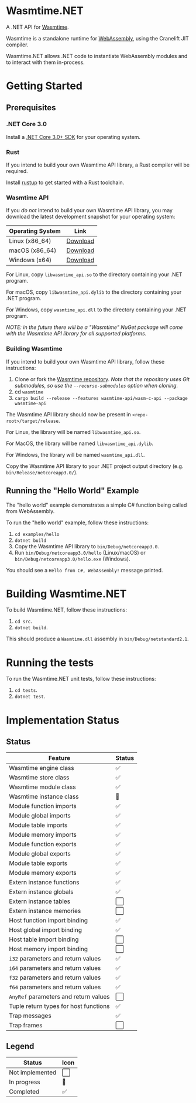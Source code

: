 # Wasmtime.NET

A .NET API for [Wasmtime](https://github.com/CraneStation/wasmtime).

Wasmtime is a standalone runtime for [WebAssembly](https://webassembly.org/), using the Cranelift JIT compiler.

Wasmtime.NET allows .NET code to instantiate WebAssembly modules and to interact with them in-process.

# Getting Started

## Prerequisites

### .NET Core 3.0

Install a [.NET Core 3.0+ SDK](https://dotnet.microsoft.com/download) for your operating system.

### Rust

If you intend to build your own Wasmtime API library, a Rust compiler will be required.

Install [rustup](https://rustup.rs/) to get started with a Rust toolchain.

### Wasmtime API

If you *do not* intend to build your own Wasmtime API library, you may download the latest development snapshot for your operating system:

| Operating System | Link                                                                                                              |
|------------------|-------------------------------------------------------------------------------------------------------------------|
| Linux (x86_64)   | [Download](https://github.com/CraneStation/wasmtime/releases/download/dev/wasmtime-dev-x86_64-linux-c-api.tar.xz) |
| macOS (x86_64)   | [Download](https://github.com/CraneStation/wasmtime/releases/download/dev/wasmtime-dev-x86_64-macos-c-api.tar.xz) |
| Windows (x64)    | [Download](https://github.com/CraneStation/wasmtime/releases/download/dev/wasmtime-dev-x86_64-windows-c-api.zip)  |

For Linux, copy `libwasmtime_api.so` to the directory containing your .NET program.

For macOS, copy `libwasmtime_api.dylib` to the directory containing your .NET program.

For Windows, copy `wasmtime_api.dll` to the directory containing your .NET program.

_NOTE: in the future there will be a "Wasmtime" NuGet package will come with the Wasmtime API library for all supported platforms._

### Building Wasmtime

If you intend to build your own Wasmtime API library, follow these instructions:

1. Clone or fork the [Wasmtime repository](https://github.com/cranestation/wasmtime). _Note that the repository uses Git submodules, so use the `--recurse-submodules` option when cloning._
2. cd `wasmtime`
3. `cargo build --release --features wasmtime-api/wasm-c-api --package wasmtime-api`

The Wasmtime API library should now be present in `<repo-root>/target/release`.

For Linux, the library will be named `libwasmtime_api.so`.

For MacOS, the library will be named `libwasmtime_api.dylib`.

For Windows, the library will be named `wasmtime_api.dll`.

Copy the Wasmtime API library to your .NET project output directory (e.g. `bin/Release/netcoreapp3.0/`).

## Running the "Hello World" Example

The "hello world" example demonstrates a simple C# function being called from WebAssembly.

To run the "hello world" example, follow these instructions:

1. `cd examples/hello`
2. `dotnet build`
3. Copy the Wasmtime API library to `bin/Debug/netcoreapp3.0`.
4. Run `bin/Debug/netcoreapp3.0/hello` (Linux/macOS) or `bin/Debug/netcoreapp3.0/hello.exe` (Windows).

You should see a `Hello from C#, WebAssembly!` message printed.

# Building Wasmtime.NET

To build Wasmtime.NET, follow these instructions:

1. `cd src`.
2. `dotnet build`.

This should produce a `Wasmtime.dll` assembly in `bin/Debug/netstandard2.1`.

# Running the tests

To run the Wasmtime.NET unit tests, follow these instructions:

1. `cd tests`.
2. `dotnet test`.

# Implementation Status

## Status

| Feature                               | Status |
|---------------------------------------|--------|
| Wasmtime engine class                 | ✅     |
| Wasmtime store class                  | ✅     |
| Wasmtime module class                 | ✅     |
| Wasmtime instance class               | 🔄     |
| Module function imports               | ✅     |
| Module global imports                 | ✅     |
| Module table imports                  | ✅     |
| Module memory imports                 | ✅     |
| Module function exports               | ✅     |
| Module global exports                 | ✅     |
| Module table exports                  | ✅     |
| Module memory exports                 | ✅     |
| Extern instance functions             | ✅     |
| Extern instance globals               | ✅️     |
| Extern instance tables                | ⬜️     |
| Extern instance memories              | ⬜️     |
| Host function import binding          | ✅     |
| Host global import binding            | ✅ ️️    |
| Host table import binding             | ⬜️ ️️    |
| Host memory import binding            | ⬜️ ️️    |
| `i32` parameters and return values    | ✅     |
| `i64` parameters and return values    | ✅     |
| `f32` parameters and return values    | ✅     |
| `f64` parameters and return values    | ✅     |
| `AnyRef` parameters and return values | ⬜️     |
| Tuple return types for host functions | ✅     |
| Trap messages                         | ✅     |
| Trap frames                           | ⬜️     |

## Legend

| Status | Icon |
|-----------------|--------|
| Not implemented | ⬜️     |
| In progress     | 🔄     |
| Completed       | ✅     |